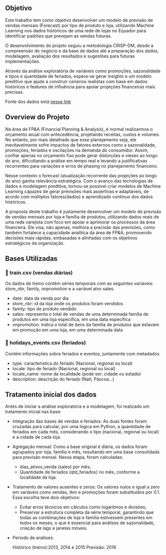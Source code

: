 ## Objetivo 

Este trabalho tem como objetivo desenvolver um modelo de previsão de vendas mensais (Forecast) por tipo de produto e loja, utilizando Machine Learning nos dados históricos de uma rede de lojas no Equador para identificar padrões que prevejam as vendas futuras. 

O desenvolvimento do projeto seguiu a metodologia CRISP-DM, desde a compreensão do negócio e da base de dados até a preparação dos dados, modelagem, avaliação dos resultados e sugestões para futuras implementações.

Através da análise exploratória de variáveis como promoções, sazonalidade e tipos  e quantidade de feriados, espera-se gerar insights e um modelo preditivo que ajude a construir cenários realistas com base em dados históricos e features de influência para apoiar projeções financeiras mais precisas.

Fonte dos dados está [nesse link](https://www.kaggle.com/c/store-sales-time-series-forecasting/data)



## Overview do Projeto

Na área de FP&A (Financial Planning & Analysis), é normal realizarmos o orçamento anual com antecedência, projetando receitas, custos e volumes. No entanto, por mais detalhado que esse planejamento seja, ele inevitavelmente sofre impactos de fatores externos como a sazonalidade, promoções, feriados e oscilações na demanda do consumidor. 
Assim, confiar apenas no orçamento fixo pode gerar distorções e vieses ao longo do ano, dificultando a análise em tempo real e levando a justificativas recorrentes para variações e erros de phasing no planejamento financeiro.

Nesse contexto o forecast (atualização recorrente das projeções ao longo do ano) ganha relevância estratégica. Com o avanço das tecnologias de dados e modelagem preditiva, tornou-se possível criar modelos de Machine Learning capazes de gerar previsões mais assertivas e adaptáveis, de acordo com múltiplos fatores(dados) e aprendizado contínuo dos dados históricos.

A proposta deste trabalho é justamente desenvolver um modelo de previsão de vendas mensais por loja e família de produtos, utilizando dados reais de uma rede varejista com foco em apoiar e aprimorar os processos da área financeira. Ele visa, não apenas, melhora a precisão das previsões, como também fortalece a capacidade analítica da área de FP&A, promovendo decisões mais rápidas, embasadas e alinhadas com os objetivos estratégicos da organização.


## Bases Utilizadas

### 📁 train.csv (vendas diárias)
Os dados de treino contêm séries temporais com as seguintes variáveis: store_nbr, family, onpromotion e a variável alvo sales.

- date: data da venda por dia
- store_nbr: id da loja onde os produtos foram vendidos
- family: tipo de produto vendido
- sales: representa o total de vendas de uma determinada família de produtos em uma loja específica, em uma data específica
- onpromotion: indica o total de itens da família de produtos que estavam em promoção em uma loja, em uma determinada data

### 📁 holidays_events.csv (feriados)
Contém informações sobre feriados e eventos, juntamente com metadados

- type: caracteristica do feriado (Nacional, regional ou local)
- locale: tipo de feriado (Nacional, regional ou local)
- locale_name: nome da localidade (pode ser: cidade ou estado)
- description: descrição do feriado (Natl, Páscoa...)

## Tratamento inicial dos dados 
Antes de iniciar a análise exploratória e a modelagem, foi realizado um tratamento inicial nas base:

- Integração das bases de vendas e feriados: As duas fontes foram cruzadas para calcular, por uma lógica em Python, a quantidade de feriados em cada mês, considerando o tipo (nacional, regional ou local) e a cidade de cada loja.
- Agregação mensal: Como a base original é diária, os dados foram agrupados por loja, família e mês, resultando em uma base consolidada para previsão mensal. Nessa etapa, foram calculadas:
    - dias_ativos_venda (sales) por mês;
    - Quantidade de feriados (qtd_feriados) no mês, conforme a localidade da loja.
- Tratamento de valores ausentes e zeros: Os valores nulos e igual a zero em variáveis como vendas, tkm e promoções foram substituídos por 0.1. Essa escolha teve dois objetivos:
    - Evitar erros técnicos em cálculos como logaritmos e divisões;
    - Preservar a estrutura completa da série temporal, garantindo que todas as combinações de loja e família estivessem presentes em todos os meses, o que é essencial para análises de sazonalidade, criação de lags e janelas móveis.

- Período de análises:

    Histórico (treino):2013, 2014 e 2015
    Previsão: 2016